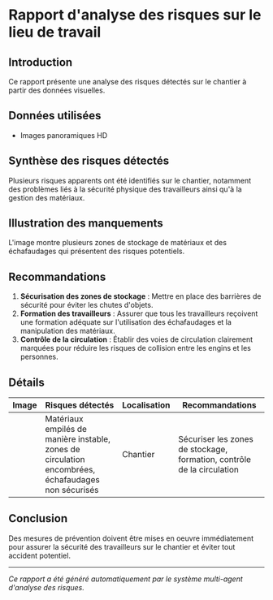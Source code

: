 # Rapport d'analyse des risques sur le lieu de travail

## Introduction
Ce rapport présente une analyse des risques détectés sur le chantier à partir des données visuelles.

## Données utilisées
- Images panoramiques HD

## Synthèse des risques détectés
Plusieurs risques apparents ont été identifiés sur le chantier, notamment des problèmes liés à la sécurité physique des travailleurs ainsi qu'à la gestion des matériaux.

## Illustration des manquements
L'image montre plusieurs zones de stockage de matériaux et des échafaudages qui présentent des risques potentiels.

## Recommandations
1. **Sécurisation des zones de stockage** : Mettre en place des barrières de sécurité pour éviter les chutes d'objets.
2. **Formation des travailleurs** : Assurer que tous les travailleurs reçoivent une formation adéquate sur l'utilisation des échafaudages et la manipulation des matériaux.
3. **Contrôle de la circulation** : Établir des voies de circulation clairement marquées pour réduire les risques de collision entre les engins et les personnes.

## Détails
| Image | Risques détectés                           | Localisation | Recommandations                      |
|-------|--------------------------------------------|--------------|-------------------------------------|
|       | Matériaux empilés de manière instable, zones de circulation encombrées, échafaudages non sécurisés | Chantier    | Sécuriser les zones de stockage, formation, contrôle de la circulation |

## Conclusion
Des mesures de prévention doivent être mises en oeuvre immédiatement pour assurer la sécurité des travailleurs sur le chantier et éviter tout accident potentiel.

---
*Ce rapport a été généré automatiquement par le système multi-agent d'analyse des risques.*